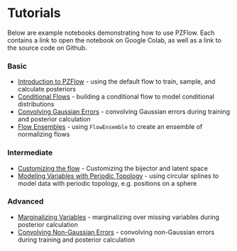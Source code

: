 # Tutorials

Below are example notebooks demonstrating how to use PZFlow.
Each contains a link to open the notebook on Google Colab, as well as a link to the source code on Github.

### Basic

- [Introduction to PZFlow](intro.ipynb) - using the default flow to train, sample, and calculate posteriors
- [Conditional Flows](conditional_demo.ipynb) - building a conditional flow to model conditional distributions
- [Convolving Gaussian Errors](gaussian_errors.ipynb) - convolving Gaussian errors during training and posterior calculation
- [Flow Ensembles](ensemble_demo.ipynb) - using `FlowEnsemble` to create an ensemble of normalizing flows

### Intermediate

- [Customizing the flow](customizing_example.ipynb) - Customizing the bijector and latent space
- [Modeling Variables with Periodic Topology](spherical_flow_example.ipynb) - using circular splines to model data with periodic topology, e.g. positions on a sphere

### Advanced

- [Marginalizing Variables](marginalization.ipynb) - marginalizing over missing variables during posterior calculation
- [Convolving Non-Gaussian Errors](nongaussian_errors.ipynb) - convolving non-Gaussian errors during training and posterior calculation
